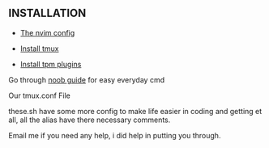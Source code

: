 
## INSTALLATION
- [The nvim config](https://github.com/Dudeiebot/nvim.git) 

- [Install tmux](https://github.com/tmux/tmux/wiki/Installing)

- [Install tpm plugins](https://github.com/tmux-plugins/tpm/blob/master/README.md)

Go through [noob guide](https://github.com/Dudeiebot/dotall/blob/master/noob.md) for easy everyday cmd

Our tmux.conf File

these.sh have some more config to make life easier in coding and getting et all, all the alias have there necessary comments.

Email me if you need any help, i did help in putting you through.
